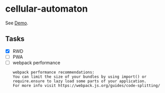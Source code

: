 # cellular-automaton

See [Demo](https://l1ck0h.github.io/cellular-automaton/).

## Tasks

- [x] RWD
- [ ] PWA
- [ ] webpack performance
    ```
    webpack performance recommendations:
    You can limit the size of your bundles by using import() or require.ensure to lazy load some parts of your application.
    For more info visit https://webpack.js.org/guides/code-splitting/
    ```
